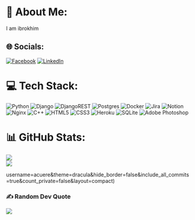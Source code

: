 # 💫 About Me:
I am ibrokhim


## 🌐 Socials:
[![Facebook](https://img.shields.io/badge/Facebook-%231877F2.svg?logo=Facebook&logoColor=white)](https://facebook.com/theacuere) [![LinkedIn](https://img.shields.io/badge/LinkedIn-%230077B5.svg?logo=linkedin&logoColor=white)](https://linkedin.com/in/acuere) 

# 💻 Tech Stack:
![Python](https://img.shields.io/badge/python-3670A0?style=for-the-badge&logo=python&logoColor=ffdd54) ![Django](https://img.shields.io/badge/django-%23092E20.svg?style=for-the-badge&logo=django&logoColor=white) ![DjangoREST](https://img.shields.io/badge/DJANGO-REST-ff1709?style=for-the-badge&logo=django&logoColor=white&color=ff1709&labelColor=gray) ![Postgres](https://img.shields.io/badge/postgres-%23316192.svg?style=for-the-badge&logo=postgresql&logoColor=white) ![Docker](https://img.shields.io/badge/docker-%230db7ed.svg?style=for-the-badge&logo=docker&logoColor=white) ![Jira](https://img.shields.io/badge/jira-%230A0FFF.svg?style=for-the-badge&logo=jira&logoColor=white) ![Notion](https://img.shields.io/badge/Notion-%23000000.svg?style=for-the-badge&logo=notion&logoColor=white) ![Nginx](https://img.shields.io/badge/nginx-%23009639.svg?style=for-the-badge&logo=nginx&logoColor=white) ![C++](https://img.shields.io/badge/c++-%2300599C.svg?style=for-the-badge&logo=c%2B%2B&logoColor=white) ![HTML5](https://img.shields.io/badge/html5-%23E34F26.svg?style=for-the-badge&logo=html5&logoColor=white) ![CSS3](https://img.shields.io/badge/css3-%231572B6.svg?style=for-the-badge&logo=css3&logoColor=white) ![Heroku](https://img.shields.io/badge/heroku-%23430098.svg?style=for-the-badge&logo=heroku&logoColor=white) ![SQLite](https://img.shields.io/badge/sqlite-%2307405e.svg?style=for-the-badge&logo=sqlite&logoColor=white) ![Adobe Photoshop](https://img.shields.io/badge/adobephotoshop-%2331A8FF.svg?style=for-the-badge&logo=adobephotoshop&logoColor=white)
# 📊 GitHub Stats:
![](https://github-readme-stats.vercel.app/api?username=acuere&theme=dracula&hide_border=false&include_all_commits=true&count_private=false)<br/>
![](https://github-readme-streak-stats.herokuapp.com/?user=acuere&theme=dracula&hide_border=false)<br/>
<!-- ![](https://github-readme-stats.vercel.app/api/top-langs/? -->
username=acuere&theme=dracula&hide_border=false&include_all_commits=true&count_private=false&layout=compact)

### ✍️ Random Dev Quote
![](https://quotes-github-readme.vercel.app/api?type=horizontal&theme=tokyonight)

 <!--  ### 😂 Random Dev Meme
  <img src="https://random-memer.herokuapp.com/" width="512px"/> -->


  <!-- Proudly created with GPRM ( https://gprm.itsvg.in ) -->
  
